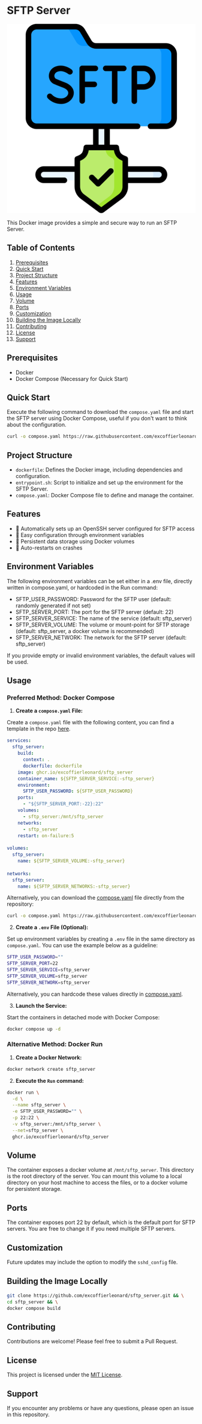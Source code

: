 # SFTP Server

![SFTP Server Logo](sftp_server.png)

This Docker image provides a simple and secure way to run an SFTP Server.

## Table of Contents

1. [Prerequisites](#prerequisites)
2. [Quick Start](#quick-start)
3. [Project Structure](#project-structure)
4. [Features](#features)
5. [Environment Variables](#environment-variables)
6. [Usage](#usage)
7. [Volume](#volume)
8. [Ports](#ports)
9. [Customization](#customization)
10. [Building the Image Locally](#building-the-image-locally)
11. [Contributing](#contributing)
12. [License](#license)
13. [Support](#support)

## Prerequisites

- Docker
- Docker Compose (Necessary for Quick Start)

## Quick Start

Execute the following command to download the `compose.yaml` file and start the SFTP server using Docker Compose, useful if you don't want to think about the configuration.

```bash
curl -o compose.yaml https://raw.githubusercontent.com/excoffierleonard/sftp_server/refs/heads/main/compose.yaml && docker compose up -d
```

## Project Structure

- `dockerfile`: Defines the Docker image, including dependencies and configuration.
- `entrypoint.sh`: Script to initialize and set up the environment for the SFTP Server.
- `compose.yaml`: Docker Compose file to define and manage the container.

## Features

- 🚀 Automatically sets up an OpenSSH server configured for SFTP access
- 🔧 Easy configuration through environment variables
- 💾 Persistent data storage using Docker volumes
- 🔄 Auto-restarts on crashes

## Environment Variables

The following environment variables can be set either in a .env file, directly written in compose.yaml, or hardcoded in the Run command:

- SFTP_USER_PASSWORD: Password for the SFTP user (default: randomly generated if not set)
- SFTP_SERVER_PORT: The port for the SFTP server (default: 22)
- SFTP_SERVER_SERVICE: The name of the service (default: sftp_server)
- SFTP_SERVER_VOLUME: The volume or mount-point for SFTP storage (default: sftp_server, a docker volume is recommended)
- SFTP_SERVER_NETWORK: The network for the SFTP server (default: sftp_server)

If you provide empty or invalid environment variables, the default values will be used.

## Usage

### Preferred Method: Docker Compose

1. **Create a `compose.yaml` File:**

Create a `compose.yaml` file with the following content, you can find a template in the repo [here](compose.yaml).

```yaml
services:
  sftp_server:
    build:
      context: .
      dockerfile: dockerfile
    image: ghcr.io/excoffierleonard/sftp_server
    container_name: ${SFTP_SERVER_SERVICE:-sftp_server}
    environment:
      SFTP_USER_PASSWORD: ${SFTP_USER_PASSWORD}
    ports:
      - "${SFTP_SERVER_PORT:-22}:22"
    volumes:
      - sftp_server:/mnt/sftp_server
    networks:
      - sftp_server
    restart: on-failure:5

volumes:
  sftp_server:
    name: ${SFTP_SERVER_VOLUME:-sftp_server}

networks:
  sftp_server:
    name: ${SFTP_SERVER_NETWORKS:-sftp_server}
```

Alternatively, you can download the [compose.yaml](compose.yaml) file directly from the repository:

```bash
curl -o compose.yaml https://raw.githubusercontent.com/excoffierleonard/sftp_server/refs/heads/main/compose.yaml
```

2. **Create a `.env` File (Optional):**

Set up environment variables by creating a `.env` file in the same directory as `compose.yaml`. You can use the example below as a guideline:

```bash
SFTP_USER_PASSWORD=""
SFTP_SERVER_PORT=22
SFTP_SERVER_SERVICE=sftp_server
SFTP_SERVER_VOLUME=sftp_server
SFTP_SERVER_NETWORK=sftp_server
```

Alternatively, you can hardcode these values directly in [compose.yaml](compose.yaml).

3. **Launch the Service:**

Start the containers in detached mode with Docker Compose:

```bash
docker compose up -d
```

### Alternative Method: Docker Run

1. **Create a Docker Network:**

```bash
docker network create sftp_server
```

2. **Execute the `Run` command:**

```bash
docker run \
  -d \
  --name sftp_server \
  -e SFTP_USER_PASSWORD="" \
  -p 22:22 \
  -v sftp_server:/mnt/sftp_server \
  --net=sftp_server \
  ghcr.io/excoffierleonard/sftp_server
```

## Volume

The container exposes a docker volume at `/mnt/sftp_server`. This directory is the root directory of the server. You can mount this volume to a local directory on your host machine to access the files, or to a docker volume for persistent storage.

## Ports

The container exposes port 22 by default, which is the default port for SFTP servers. You are free to change it if you need multiple SFTP servers.

## Customization

Future updates may include the option to modify the `sshd_config` file.

## Building the Image Locally

```bash
git clone https://github.com/excoffierleonard/sftp_server.git && \
cd sftp_server && \
docker compose build
```

## Contributing

Contributions are welcome! Please feel free to submit a Pull Request.

## License

This project is licensed under the [MIT License](LICENSE).

## Support

If you encounter any problems or have any questions, please open an issue in this repository.
